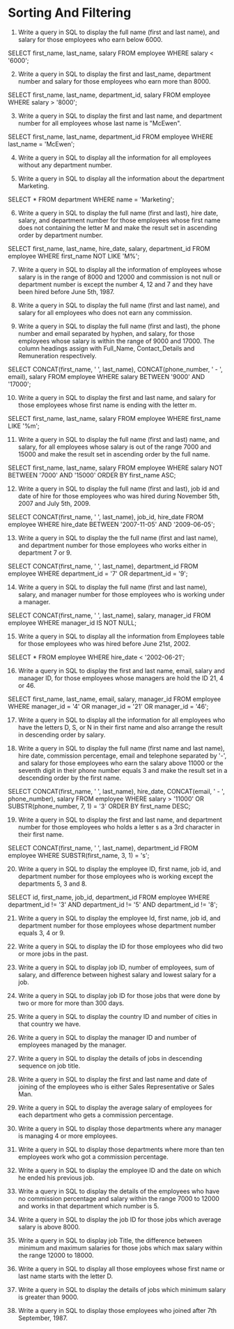 # Sorting And Filtering

1. Write a query in SQL to display the full name (first and last name), and salary for those employees who earn below 6000.

SELECT first_name, last_name, salary FROM employee
WHERE salary < '6000';

2. Write a query in SQL to display the first and last_name, department number and salary for those employees who earn more than 8000.

SELECT first_name, last_name, department_id, salary FROM employee
WHERE salary > '8000';

3. Write a query in SQL to display the first and last name, and department number for all employees whose last name is "McEwen".

SELECT first_name, last_name, department_id FROM employee
WHERE last_name = 'McEwen';

4. Write a query in SQL to display all the information for all employees without any department number.



5. Write a query in SQL to display all the information about the department Marketing.

SELECT * FROM department
WHERE name = 'Marketing';

6. Write a query in SQL to display the full name (first and last), hire date, salary, and department number for those
employees whose first name does not containing the letter M and make the result set in ascending order by department
number.

SELECT first_name, last_name, hire_date, salary, department_id FROM employee
WHERE first_name NOT LIKE 'M%';

7. Write a query in SQL to display all the information of employees whose salary is in the range of 8000 and 12000 and
commission is not null or department number is except the number 4, 12 and 7 and they have been hired before June
5th, 1987.



8. Write a query in SQL to display the full name (first and last name), and salary for all employees who does not earn
any commission.



9. Write a query in SQL to display the full name (first and last), the phone number and email separated by hyphen, and
salary, for those employees whose salary is within the range of 9000 and 17000. The column headings assign with
Full_Name, Contact_Details and Remuneration respectively.

SELECT CONCAT(first_name, ' ', last_name), CONCAT(phone_number, ' - ', email), salary FROM employee
WHERE salary BETWEEN '9000' AND '17000';

10. Write a query in SQL to display the first and last name, and salary for those employees whose first name is ending
with the letter m.

SELECT first_name, last_name, salary FROM employee
WHERE first_name LIKE '%m';

11. Write a query in SQL to display the full name (first and last) name, and salary, for all employees whose salary is
out of the range 7000 and 15000 and make the result set in ascending order by the full name.

SELECT first_name, last_name, salary FROM employee
WHERE salary NOT BETWEEN '7000' AND '15000'
ORDER BY first_name ASC;

12. Write a query in SQL to display the full name (first and last), job id and date of hire for those employees who was
hired during November 5th, 2007 and July 5th, 2009.

SELECT CONCAT(first_name, ' ', last_name), job_id, hire_date FROM employee
WHERE hire_date BETWEEN '2007-11-05' AND '2009-06-05';

13. Write a query in SQL to display the the full name (first and last name), and department number for those employees
who works either in department 7 or 9.

SELECT CONCAT(first_name, ' ', last_name), department_id FROM employee
WHERE department_id = '7' OR department_id = '9';

14. Write a query in SQL to display the full name (first and last name), salary, and manager number for those employees
who is working under a manager.

SELECT CONCAT(first_name, ' ', last_name), salary, manager_id FROM employee
WHERE manager_id IS NOT NULL;

15. Write a query in SQL to display all the information from Employees table for those employees who was hired before
June 21st, 2002.

SELECT * FROM employee
WHERE hire_date < '2002-06-21';

16. Write a query in SQL to display the first and last name, email, salary and manager ID, for those employees whose
managers are hold the ID 21, 4 or 46.

SELECT first_name, last_name, email, salary, manager_id FROM employee
WHERE manager_id = '4' OR manager_id = '21' OR manager_id = '46';

17. Write a query in SQL to display all the information for all employees who have the letters D, S, or N in their first
name and also arrange the result in descending order by salary.



18. Write a query in SQL to display the full name (first name and last name), hire date, commission percentage, email
and telephone separated by '-', and salary for those employees who earn the salary above 11000 or the seventh digit in
their phone number equals 3 and make the result set in a descending order by the first name.

SELECT CONCAT(first_name, ' ', last_name), hire_date, CONCAT(email, ' - ', phone_number), salary FROM employee
WHERE salary > '11000' OR SUBSTR(phone_number, 7, 1) = '3'
ORDER BY first_name DESC;

19. Write a query in SQL to display the first and last name, and department number for those employees who holds a
letter s as a 3rd character in their first name.

SELECT CONCAT(first_name, ' ', last_name), department_id FROM employee
WHERE SUBSTR(first_name, 3, 1) = 's';

20. Write a query in SQL to display the employee ID, first name, job id, and department number for those employees who
is working except the departments 5, 3 and 8.

SELECT id, first_name, job_id, department_id FROM employee
WHERE department_id != '3' AND department_id != '5' AND department_id != '8';

21. Write a query in SQL to display the employee Id, first name, job id, and department number for those employees whose
department number equals 3, 4 or 9.

22. Write a query in SQL to display the ID for those employees who did two or more jobs in the past.

23. Write a query in SQL to display job ID, number of employees, sum of salary, and difference between highest salary
and lowest salary for a job.

24. Write a query in SQL to display job ID for those jobs that were done by two or more for more than 300 days.

25. Write a query in SQL to display the country ID and number of cities in that country we have.

26. Write a query in SQL to display the manager ID and number of employees managed by the manager.

27. Write a query in SQL to display the details of jobs in descending sequence on job title.

28. Write a query in SQL to display the first and last name and date of joining of the employees who is either Sales
Representative or Sales Man.

29. Write a query in SQL to display the average salary of employees for each department who gets a commission percentage.

30. Write a query in SQL to display those departments where any manager is managing 4 or more employees.

31. Write a query in SQL to display those departments where more than ten employees work who got a commission percentage.

32. Write a query in SQL to display the employee ID and the date on which he ended his previous job.

33. Write a query in SQL to display the details of the employees who have no commission percentage and salary within the
range 7000 to 12000 and works in that department which number is 5.

34. Write a query in SQL to display the job ID for those jobs which average salary is above 8000.

35. Write a query in SQL to display job Title, the difference between minimum and maximum salaries for those jobs which
max salary within the range 12000 to 18000.

36. Write a query in SQL to display all those employees whose first name or last name starts with the letter D.

37. Write a query in SQL to display the details of jobs which minimum salary is greater than 9000.

38. Write a query in SQL to display those employees who joined after 7th September, 1987.
